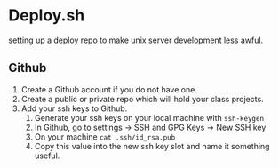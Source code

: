 # Deploy.sh
setting up a deploy repo to make unix server development less awful.


## Github

1. Create a Github account if you do not have one.
1. Create a public or private repo which will hold your class projects.
1. Add your ssh keys to Github.
    1. Generate your ssh keys on your local machine with `ssh-keygen`
    1. In Github, go to settings -> SSH and GPG Keys -> New SSH key
    1. On your machine `cat .ssh/id_rsa.pub`
    1. Copy this value into the new ssh key slot and name it something useful.
